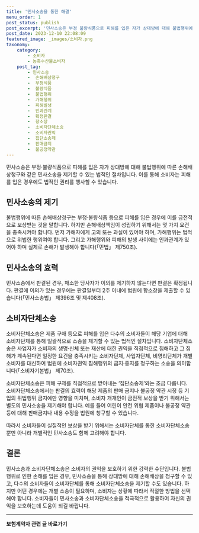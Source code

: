 ```yaml
---
title: '민사소송을 통한 해결'
menu_order: 1
post_status: publish
post_excerpt: '민사소송은 부정 불량식품으로 피해를 입은 자가 상대방에 대해 불법행위에 따른 손해배상청구와 같은 민사소송을 제기할 수 있는 법적인 절차입니다. 이를 통해 소비자는 피해를 입은 경우에도 법적인 권리를 행사할 수 있습니다.'
post_date: 2023-12-10 22:08:09
featured_image: _images/소비자.png
taxonomy:
    category:
        - 소비자
        - 농축수산물소비자
    post_tag:
        - 민사소송
        -  손해배상청구
        -  부정식품
        -  불량식품
        -  불법행위
        -  가해행위
        -  피해발생
        -  인과관계
        -  확정판결
        -  항소장
        -  소비자단체소송
        -  소비자권익
        -  집단소송제
        -  판매금지
        -  불공정약관
---
```



민사소송은 부정·불량식품으로 피해를 입은 자가 상대방에 대해 불법행위에 따른 손해배상청구와 같은 민사소송을 제기할 수 있는 법적인 절차입니다. 이를 통해 소비자는 피해를 입은 경우에도 법적인 권리를 행사할 수 있습니다.

## 민사소송의 제기

불법행위에 따른 손해배상청구는 부정·불량식품 등으로 피해를 입은 경우에 이를 금전적으로 보상받는 것을 말합니다. 하지만 손해배상책임이 성립하기 위해서는 몇 가지 요건을 충족시켜야 합니다. 먼저 가해자에게 고의 또는 과실이 있어야 하며, 가해행위는 법적으로 위법한 행위여야 합니다. 그리고 가해행위와 피해의 발생 사이에는 인과관계가 있어야 하며 실제로 손해가 발생해야 합니다(「민법」 제750조).

## 민사소송의 효력

민사소송에서 판결된 경우, 패소한 당사자가 이의를 제기하지 않는다면 판결은 확정됩니다. 판결에 이의가 있는 경우에는 판결일부터 2주 이내에 법원에 항소장을 제출할 수 있습니다(「민사소송법」 제396조 및 제408조).

## 소비자단체소송

소비자단체소송은 제품 구매 등으로 피해를 입은 다수의 소비자들이 해당 기업에 대해 소비자단체를 통해 일괄적으로 소송을 제기할 수 있는 법적인 절차입니다. 소비자단체소송은 사업자가 소비자의 생명·신체 또는 재산에 대한 권익을 직접적으로 침해하고 그 침해가 계속된다면 일정한 요건을 충족시키는 소비자단체, 사업자단체, 비영리단체가 개별 소비자를 대신하여 법원에 소비자권익 침해행위의 금지·중지를 청구하는 소송을 의미합니다(「소비자기본법」 제70조).

소비자단체소송은 피해 구제를 직접적으로 받아내는 ‘집단소송제’와는 조금 다릅니다. 소비자단체소송에서는 판결의 효력이 해당 제품의 판매 금지나 불공정 약관 시정 등 기업의 위법행위 금지에만 영향을 미치며, 소비자 개개인이 금전적 보상을 받기 위해서는 별도의 민사소송을 제기해야 합니다. 예를 들어 어린이 안전 위협 제품이나 불공정 약관 등에 대해 판매금지나 내용 수정을 법원에 청구할 수 있습니다.

따라서 소비자들이 실질적인 보상을 받기 위해서는 소비자단체를 통한 소비자단체소송뿐만 아니라 개별적인 민사소송도 함께 고려해야 합니다.

## 결론


민사소송과 소비자단체소송은 소비자의 권익을 보호하기 위한 강력한 수단입니다. 불법행위로 인한 손해를 입은 경우, 민사소송을 통해 상대방에 대해 손해배상을 청구할 수 있고, 다수의 소비자들이 소비자단체를 통해 소비자단체소송을 제기할 수도 있습니다. 하지만 어떤 경우에는 개별 소송이 필요하며, 소비자는 상황에 따라서 적절한 방법을 선택해야 합니다. 소비자들이 민사소송과 소비자단체소송을 적극적으로 활용하여 자신의 권익을 보호하는데 도움이 되길 바랍니다.
<!-- wp:separator -->
<hr class="wp-block-separator has-alpha-channel-opacity"/>
<!-- /wp:separator -->

<!-- wp:group {"backgroundColor":"base","layout":{"type":"constrained"}} -->
<div class="wp-block-group has-base-background-color has-background"><!-- wp:paragraph {"align":"center","fontSize":"medium"} -->
<p class="has-text-align-center has-large-font-size"><strong>보험계약자 관련 글 바로가기</strong></p>
<!-- /wp:paragraph -->


<!-- wp:latest-posts
{"categories":[{"id":13963,"count":19,"description":"","link":"https://uknowlaw.com/category/%eb%b3%b4%ed%97%98%ea%b3%84%ec%95%bd%ec%9e%90/","name":"보험계약자","slug":"보험계약자","taxonomy":"category","parent":0,"meta":[],"_links":{"self":[{"href":"https://uknowlaw.com/wp-json/wp/v2/categories/13963"}],"collection":[{"href":"https://uknowlaw.com/wp-json/wp/v2/categories"}],"about":[{"href":"https://uknowlaw.com/wp-json/wp/v2/taxonomies/category"}],"wp:post_type":[{"href":"https://uknowlaw.com/wp-json/wp/v2/posts?categories=13963"}],"curies":[{"name":"wp","href":"https://api.w.org/{rel}","templated":true}]}}],"postsToShow":100,"excerptLength":28,"postLayout":"grid","columns":2,"featuredImageAlign":"left","featuredImageSizeSlug":"large","fontSize":"small"} /--></div>
<!-- /wp:group -->